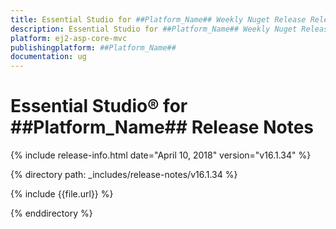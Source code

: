 ```yaml
---
title: Essential Studio for ##Platform_Name## Weekly Nuget Release Release Notes  
description: Essential Studio for ##Platform_Name## Weekly Nuget Release Release Notes  
platform: ej2-asp-core-mvc
publishingplatform: ##Platform_Name##
documentation: ug
---
```


# Essential Studio&reg; for  ##Platform_Name##  Release Notes  

{% include release-info.html date="April 10, 2018"  version="v16.1.34" %} 

{% directory path: _includes/release-notes/v16.1.34 %}

{% include {{file.url}} %}

{% enddirectory %}


